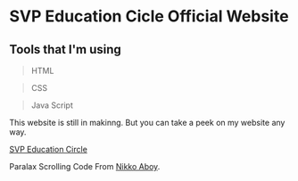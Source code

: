 # SVP Education Cicle Official Website

## Tools that I'm using

> HTML

> CSS

> Java Script

This website is still in makinng. But you can take a peek on my website any way.

[SVP Education Circle](https://fazeelnizam.github.io/SVPEducation/)

Paralax Scrolling Code From [Nikko Aboy](https://codepen.io/nikkz/pen/yYjXWZ).
